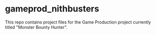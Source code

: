 gameprod_nithbusters
====================

This repo contains project files for the Game Production project currently titled "Monster Bounty Hunter".